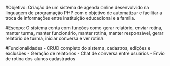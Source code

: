 #Objetivo: 
	Criação de um sistema de agenda online desenvolvido na linguagem de programação PHP com o objetivo de automatizar e facilitar a troca de informações entre instituição educacional e a família.

#Escopo: 
	O sistema conta com funções como gerar relatório, enviar rotina, manter turma, manter funcionário, manter rotina, manter responsável, gerar relatório de turma, iniciar conversa e ver rotina.

#Funcionalidades
	- CRUD completo do sistema, cadastros, edições e exclusões
	- Geração de relatórios
    - Chat de conversa entre usuários
    - Envio de rotina dos alunos cadastrados


